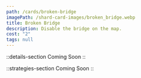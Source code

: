 ```yaml
---
path: /cards/broken-bridge
imagePath: /shard-card-images/broken_bridge.webp
title: Broken Bridge
description: Disable the bridge on the map.
cost: "2"
tags: null
---
```


::details-section
Coming Soon
::

::strategies-section
Coming Soon
::
